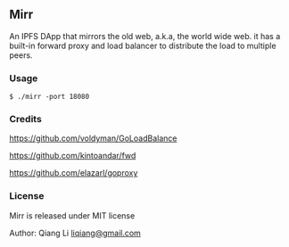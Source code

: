 Mirr
-----

An IPFS DApp that mirrors the old web, a.k.a,  the world wide web.
it has a built-in forward proxy and load balancer to distribute the load to multiple peers.


### Usage

```
$ ./mirr -port 18080
```

### Credits

https://github.com/voldyman/GoLoadBalance

https://github.com/kintoandar/fwd

https://github.com/elazarl/goproxy

<!-- https://github.com/FelisCatus/SwitchyOmega -->
<!-- https://github.com/PuerkitoBio/gocrawl -->
<!-- https://github.com/gocolly/colly -->

### License

Mirr is released under MIT license

Author: Qiang Li <liqiang@gmail.com>

<!--
https://docs.ipfs.io/reference/api/http/

curl "http://localhost:5001/api/v0/swarm/addrs/local?id=<value>"
curl http://127.0.0.1:5001/api/v0/swarm/peers

curl "http://localhost:5001/api/v0/p2p/stream/dial?arg=<Peer>&arg=<Protocol>&arg=<BindAddress>"

-->


<!-- 
127.0.0.1
::1
localhost
-->

<!-- 

# UI
https://kubernetes.io/docs/tasks/access-application-cluster/web-ui-dashboard/


http://localhost:8001/api/v1/namespaces/kube-system/services/https:kubernetes-dashboard:/proxy


###helm
https://github.com/helm/helm

#
#helm install --name coredns --namespace core stable/coredns -f coredns-values.yaml
#

#traefik MIT 19,017 Go
https://github.com/containous/traefik

helm install stable/traefik --name traefik --namespace kube-system \
	--set ssl.insecureSkipVerify=true \
	--set cpuLimit=1000m \
	--set memoryLimit=1Gi \
	--set dashboard.enabled=true \
	--set dashboard.domain=localhost

https://docs.traefik.io/user-guide/kubernetes/
https://github.com/helm/charts/tree/master/stable/traefik


###cicd

#gogs MIT 28,188 Go
https://github.com/gogs/gogs

helm install --namespace cicd --name gogs incubator/gogs \
	--set serviceType=ClusterIP


#gitlab MIT  21,405 Ruby
https://github.com/gitlabhq/gitlabhq

helm install --namespace cicd --name gitlab stable/gitlab-ce \
	--set serviceType=ClusterIP \
	--set externalUrl=http://1220490149ec3a5ccf6ac3d8db2ec7c42e8486b7e95c0a324a0eaf22ae50d2fc1011/


Username: root
Password: <whatever value you entered

#jenkins MIT 11,671 Java
https://github.com/jenkinsci/jenkins

helm install --namespace cicd --name jenkins stable/jenkins

export SERVICE_IP=$(kubectl get svc --namespace cicd jenkins --template "{{ range (index .status.loadBalancer.ingress 0) }}{{ . }}{{ end }}")
echo http://$SERVICE_IP:8080/login
admin


#sonarqube LGPL3 3,151 Java
https://github.com/SonarSource/sonarqube 

helm install --namespace cicd --name sonarqube stable/sonarqube

export SERVICE_IP=$(kubectl get svc --namespace cicd sonarqube-sonarqube -o jsonpath='{.status.loadBalancer.ingress[0].ip}')
http://$SERVICE_IP:9000



###cwe
https://en.wikipedia.org/wiki/Collaborative_working_environment


#mattermost MIT/APGL 13,623 Go 
helm install --namespace cwe --name mattermost stable/mattermost-team-edition \
  --set mysql.mysqlUser=admin \
  --set mysql.mysqlPassword=password \
  --set config.SiteUrl=http://chat.home/ \
  --set ingress.enabled=false

kubectl port-forward --namespace cwe $(kubectl get pods --namespace cwe -l "app=mattermost-mattermost-team-edition,release=mattermost" -o jsonpath='{ .items[0].metadata.name }') 8080:8065

#rocket.chat MIT 20,859 NodeJS/MongoDB
https://github.com/RocketChat/Rocket.Chat

helm install --namespace cwe --name rocketchat stable/rocketchat \
  --set ingress.enabled=true \
  --set ingress.annotations.kubernetes\\.io/ingress\\.class=traefik \
  --dry-run --debug

#wordpress GNU 11,707 PHP
https://github.com/WordPress/WordPress

helm install --namespace cwe --name wordpress stable/wordpress \
	--set service.type=ClusterIP \
	--set wordpressUsername=admin,wordpressPassword=password \
	--set mariadb.mariadbRootPassword=secretpassword

echo Username: admin
echo Password: $(kubectl get secret --namespace cwe wordpress-wordpress -o jsonpath="{.data.wordpress-password}" | base64 --decode)


#mediawiki GNU  1,364 PHP
https://github.com/wikimedia/mediawiki

helm install  --namespace cwe  --name mediawiki stable/mediawiki \
	--set service.type=ClusterIP 

kubectl port-forward --namespace cwe svc/mediawiki-mediawiki 18082:80
echo Username: user
echo Password: $(kubectl get secret --namespace cwe mediawiki-mediawiki -o jsonpath="{.data.mediawiki-password}" | base64 --decode)


#dokuwiki GPL 2,317 PHP
https://github.com/splitbrain/dokuwiki

helm install --namespace cwe --name dokuwiki stable/dokuwiki \
	--set service.type=ClusterIP 

kubectl port-forward --namespace cwe svc/dokuwiki-dokuwiki 18081:80
echo Username: user 
echo Password: $(kubectl get secret --namespace cwe dokuwiki-dokuwiki -o jsonpath="{.data.dokuwiki-password}" | base64 --decode)


###misc
#gocd Apache 4,491 Java

https://github.com/theia-ide/theia
https://github.com/b3log/wide



-->